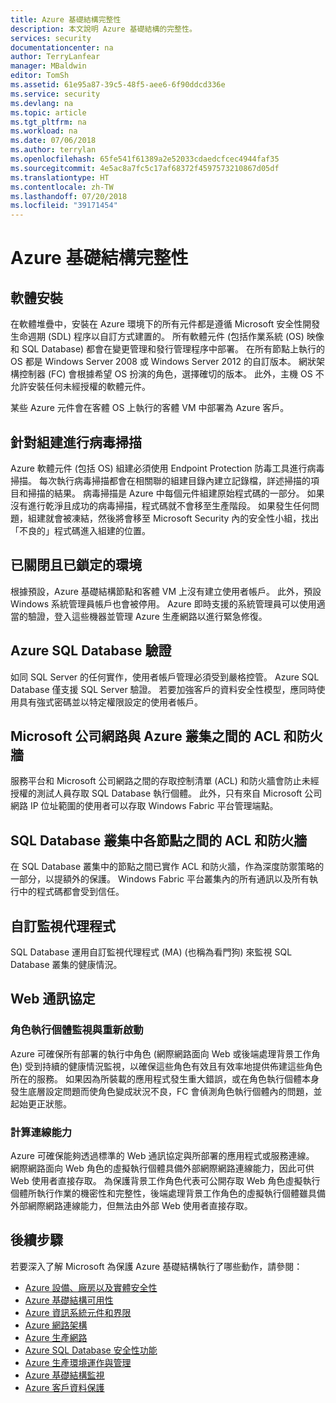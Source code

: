 ```yaml
---
title: Azure 基礎結構完整性
description: 本文說明 Azure 基礎結構的完整性。
services: security
documentationcenter: na
author: TerryLanfear
manager: MBaldwin
editor: TomSh
ms.assetid: 61e95a87-39c5-48f5-aee6-6f90ddcd336e
ms.service: security
ms.devlang: na
ms.topic: article
ms.tgt_pltfrm: na
ms.workload: na
ms.date: 07/06/2018
ms.author: terrylan
ms.openlocfilehash: 65fe541f61389a2e52033cdaedcfcec4944faf35
ms.sourcegitcommit: 4e5ac8a7fc5c17af68372f4597573210867d05df
ms.translationtype: HT
ms.contentlocale: zh-TW
ms.lasthandoff: 07/20/2018
ms.locfileid: "39171454"
---
```

# <a name="azure-infrastructure-integrity"></a>Azure 基礎結構完整性

## <a name="software-installation"></a>軟體安裝
在軟體堆疊中，安裝在 Azure 環境下的所有元件都是遵循 Microsoft 安全性開發生命週期 (SDL) 程序以自訂方式建置的。 所有軟體元件 (包括作業系統 (OS) 映像和 SQL Database) 都會在變更管理和發行管理程序中部署。 在所有節點上執行的 OS 都是 Windows Server 2008 或 Windows Server 2012 的自訂版本。 網狀架構控制器 (FC) 會根據希望 OS 扮演的角色，選擇確切的版本。 此外，主機 OS 不允許安裝任何未經授權的軟體元件。

某些 Azure 元件會在客體 OS 上執行的客體 VM 中部署為 Azure 客戶。

## <a name="virus-scans-on-builds"></a>針對組建進行病毒掃描
Azure 軟體元件 (包括 OS) 組建必須使用 Endpoint Protection 防毒工具進行病毒掃描。 每次執行病毒掃描都會在相關聯的組建目錄內建立記錄檔，詳述掃描的項目和掃描的結果。 病毒掃描是 Azure 中每個元件組建原始程式碼的一部分。 如果沒有進行乾淨且成功的病毒掃描，程式碼就不會移至生產階段。 如果發生任何問題，組建就會被凍結，然後將會移至 Microsoft Security 內的安全性小組，找出「不良的」程式碼進入組建的位置。

## <a name="closed-and-locked-environment"></a>已關閉且已鎖定的環境
根據預設，Azure 基礎結構節點和客體 VM 上沒有建立使用者帳戶。 此外，預設 Windows 系統管理員帳戶也會被停用。 Azure 即時支援的系統管理員可以使用適當的驗證，登入這些機器並管理 Azure 生產網路以進行緊急修復。

## <a name="azure-sql-database-authentication"></a>Azure SQL Database 驗證
如同 SQL Server 的任何實作，使用者帳戶管理必須受到嚴格控管。 Azure SQL Database 僅支援 SQL Server 驗證。 若要加強客戶的資料安全性模型，應同時使用具有強式密碼並以特定權限設定的使用者帳戶。

## <a name="acls-and-firewalls-between-the-microsoft-corporate-network-and-an-azure-cluster"></a>Microsoft 公司網路與 Azure 叢集之間的 ACL 和防火牆
服務平台和 Microsoft 公司網路之間的存取控制清單 (ACL) 和防火牆會防止未經授權的測試人員存取 SQL Database 執行個體。 此外，只有來自 Microsoft 公司網路 IP 位址範圍的使用者可以存取 Windows Fabric 平台管理端點。

## <a name="acls-and-firewalls-between-nodes-in-a-sql-database-cluster"></a>SQL Database 叢集中各節點之間的 ACL 和防火牆
在 SQL Database 叢集中的節點之間已實作 ACL 和防火牆，作為深度防禦策略的一部分，以提額外的保護。 Windows Fabric 平台叢集內的所有通訊以及所有執行中的程式碼都會受到信任。

## <a name="custom-monitoring-agents"></a>自訂監視代理程式
SQL Database 運用自訂監視代理程式 (MA) (也稱為看門狗) 來監視 SQL Database 叢集的健康情況。

## <a name="web-protocols"></a>Web 通訊協定

### <a name="role-instance-monitoring-and-restart"></a>角色執行個體監視與重新啟動
Azure 可確保所有部署的執行中角色 (網際網路面向 Web 或後端處理背景工作角色) 受到持續的健康情況監視，以確保這些角色有效且有效率地提供佈建這些角色所在的服務。 如果因為所裝載的應用程式發生重大錯誤，或在角色執行個體本身發生底層設定問題而使角色變成狀況不良，FC 會偵測角色執行個體內的問題，並起始更正狀態。

### <a name="compute-connectivity"></a>計算連線能力
Azure 可確保能夠透過標準的 Web 通訊協定與所部署的應用程式或服務連線。 網際網路面向 Web 角色的虛擬執行個體具備外部網際網路連線能力，因此可供 Web 使用者直接存取。 為保護背景工作角色代表可公開存取 Web 角色虛擬執行個體所執行作業的機密性和完整性，後端處理背景工作角色的虛擬執行個體雖具備外部網際網路連線能力，但無法由外部 Web 使用者直接存取。

## <a name="next-steps"></a>後續步驟
若要深入了解 Microsoft 為保護 Azure 基礎結構執行了哪些動作，請參閱：

- [Azure 設備、廠房以及實體安全性](azure-physical-security.md)
- [Azure 基礎結構可用性](azure-infrastructure-availability.md)
- [Azure 資訊系統元件和界限](azure-infrastructure-components.md)
- [Azure 網路架構](azure-infrastructure-network.md)
- [Azure 生產網路](azure-production-network.md)
- [Azure SQL Database 安全性功能](azure-infrastructure-sql.md)
- [Azure 生產環境運作與管理](azure-infrastructure-operations.md)
- [Azure 基礎結構監視](azure-infrastructure-monitoring.md)
- [Azure 客戶資料保護](azure-protection-of-customer-data.md)
